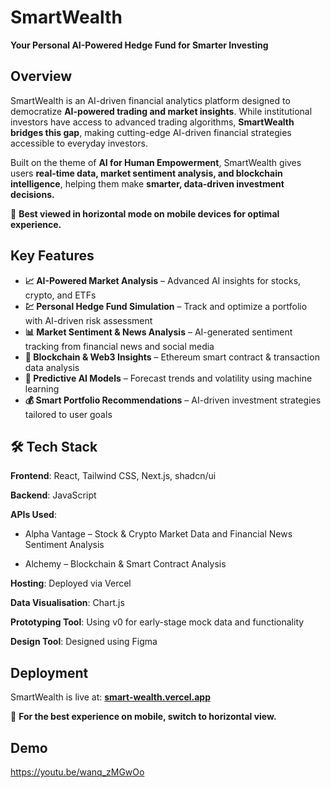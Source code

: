 # SmartWealth 
**Your Personal AI-Powered Hedge Fund for Smarter Investing**  

## Overview  
SmartWealth is an AI-driven financial analytics platform designed to democratize **AI-powered trading and market insights**. While institutional investors have access to advanced trading algorithms, **SmartWealth bridges this gap**, making cutting-edge AI-driven financial strategies accessible to everyday investors.  

Built on the theme of **AI for Human Empowerment**, SmartWealth gives users **real-time data, market sentiment analysis, and blockchain intelligence**, helping them make **smarter, data-driven investment decisions.**  

📢 **Best viewed in horizontal mode on mobile devices for optimal experience.**  

## Key Features  
- **📈 AI-Powered Market Analysis** – Advanced AI insights for stocks, crypto, and ETFs  
- **💹 Personal Hedge Fund Simulation** – Track and optimize a portfolio with AI-driven risk assessment  
- **📊 Market Sentiment & News Analysis** – AI-generated sentiment tracking from financial news and social media  
- **🔗 Blockchain & Web3 Insights** – Ethereum smart contract & transaction data analysis  
- **🧠 Predictive AI Models** – Forecast trends and volatility using machine learning  
- **💰 Smart Portfolio Recommendations** – AI-driven investment strategies tailored to user goals  


## 🛠️ Tech Stack  
**Frontend**: React, Tailwind CSS, Next.js, shadcn/ui

**Backend**: JavaScript

**APIs Used**:

- Alpha Vantage – Stock & Crypto Market Data and Financial News Sentiment Analysis

- Alchemy – Blockchain & Smart Contract Analysis

**Hosting**: Deployed via Vercel

**Data Visualisation**: Chart.js

**Prototyping Tool**: Using v0 for early-stage mock data and functionality

**Design Tool**: Designed using Figma


## Deployment  
SmartWealth is live at: **[smart-wealth.vercel.app](https://smart-wealth.vercel.app/)**  

📢 **For the best experience on mobile, switch to horizontal view.**  

## Demo  

https://youtu.be/wanq_zMGwOo  
